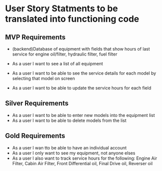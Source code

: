 # User Story Statments to be translated into functioning code

## MVP Requirements

- (backend)Database of equipment with fields that show hours of last service for engine oil/filter, hydraulic filter, fuel filter

- As a user I want to see a list of all equipment 
- As a user I want to be able to see the service details for each model by selecting that model on screen
- As a user I want to be able to update the service hours for each field


## Silver Requirements

- As a user I want to be able to enter new models into the equipment list
- As a user I want to be able to delete models from the list

## Gold Requirements

- As a user I wan tto be able to have an individual account
- As a user I only want to see my equipment, not anyone elses
- As a user I also want to track service hours for the following: Engine Air Filter, Cabin Air Filter, Front Differential oil, Final Drive oil, Reverser oil
